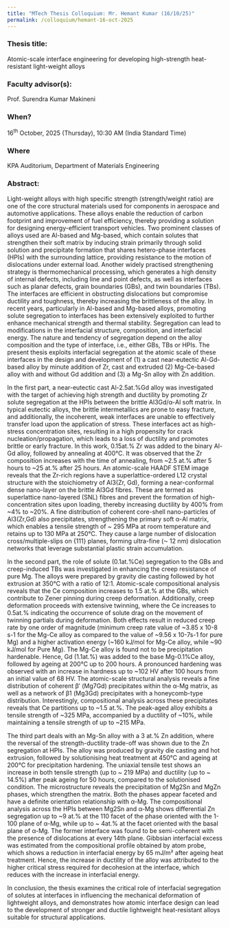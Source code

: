 ```yaml
---
title: "MTech Thesis Colloquium: Mr. Hemant Kumar (16/10/25)"
permalink: /colloquium/hemant-16-oct-2025
---
```

### Thesis title:
Atomic-scale interface engineering for developing high-strength heat-resistant light-weight alloys

### Faculty advisor(s):
Prof. Surendra Kumar Makineni

### When?
16<sup>th</sup> October, 2025 (Thursday), 10:30 AM (India Standard Time)

### Where
KPA Auditorium, Department of Materials Engineering

### Abstract: 
Light-weight alloys with high specific strength (strength/weight ratio) are one of the core structural materials used for components in aerospace and automotive applications. These alloys enable the reduction of carbon footprint and improvement of fuel efficiency, thereby providing a solution for designing energy-efficient transport vehicles. Two prominent classes of alloys used are Al-based and Mg-based, which contain solutes that strengthen their soft matrix by inducing strain primarily through solid solution and precipitate formation that shares hetero-phase interfaces (HPIs) with the surrounding lattice, providing resistance to the motion of dislocations under external load. Another widely practised strengthening strategy is thermomechanical processing, which generates a high density of internal defects, including line and point defects, as well as interfaces such as planar defects, grain boundaries (GBs), and twin boundaries (TBs). The interfaces are efficient in obstructing dislocations but compromise ductility and toughness, thereby increasing the brittleness of the alloy. In recent years, particularly in Al-based and Mg-based alloys, promoting solute segregation to interfaces has been extensively exploited to further enhance mechanical strength and thermal stability. Segregation can lead to modifications in the interfacial structure, composition, and interfacial energy. The nature and tendency of segregation depend on the alloy composition and the type of interface, i.e., either GBs, TBs or HPIs. The present thesis exploits interfacial segregation at the atomic scale of these interfaces in the design and development of (1) a cast near-eutectic Al-Gd-based alloy by minute addition of Zr, cast and extruded (2) Mg-Ce-based alloy with and without Gd addition and (3) a Mg-Sn alloy with Zn addition.

In the first part, a near-eutectic cast Al-2.5at.%Gd alloy was investigated with the target of achieving high strength and ductility by promoting Zr solute segregation at the HPIs between the brittle Al3Gd/α-Al soft matrix. In typical eutectic alloys, the brittle intermetallics are prone to easy fracture, and additionally, the incoherent, weak interfaces are unable to effectively transfer load upon the application of stress. These interfaces act as high-stress concentration sites, resulting in a high propensity for crack nucleation/propagation, which leads to a loss of ductility and promotes brittle or early fracture. In this work, 0.15at.% Zr was added to the binary Al-Gd alloy, followed by annealing at 400°C. It was observed that the Zr composition increases with the time of annealing, from ~2.5 at.% after 5 hours to ~25 at.% after 25 hours. An atomic-scale HAADF STEM image reveals that the Zr-rich regions have a superlattice-ordered L12 crystal structure with the stoichiometry of Al3(Zr, Gd), forming a near-conformal dense nano-layer on the brittle Al3Gd fibres. These are termed as superlattice nano-layered (SNL) fibres and prevent the formation of high-concentration sites upon loading, thereby increasing ductility by 400% from ~4% to ~20%. A fine distribution of coherent core-shell nano-particles of Al3(Zr,Gd) also precipitates, strengthening the primary soft α-Al matrix, which enables a tensile strength of ~ 295 MPa at room temperature and retains up to 130 MPa at 250°C. They cause a large number of dislocation cross/multiple-slips on {111} planes, forming ultra-fine (⁓ 12 nm) dislocation networks that leverage substantial plastic strain accumulation.

In the second part, the role of solute (0.1at.%Ce) segregation to the GBs and creep-induced TBs was investigated in enhancing the creep resistance of pure Mg. The alloys were prepared by gravity die casting followed by hot extrusion at 350°C with a ratio of 12:1. Atomic-scale compositional analysis reveals that the Ce composition increases to 1.5 at.% at the GBs, which contribute to Zener pinning during creep deformation. Additionally, creep deformation proceeds with extensive twinning, where the Ce increases to 0.5at.% indicating the occurrence of solute drag on the movement of twinning partials during deformation. Both effects result in reduced creep rate by one order of magnitude (minimum creep rate value of ~3.85 x 10-8 s-1 for the Mg-Ce alloy as compared to the value of ~9.56 x 10-7s-1 for pure Mg) and a higher activation energy (~160 kJ/mol for Mg-Ce alloy, while ~90 kJ/mol for Pure Mg). The Mg-Ce alloy is found not to be precipitation hardenable. Hence, Gd (1.1at.%) was added to the base Mg-0.1%Ce alloy, followed by ageing at 200°C up to 200 hours. A pronounced hardening was observed with an increase in hardness up to ~102 HV after 100 hours from an initial value of 68 HV. The atomic-scale structural analysis reveals a fine distribution of coherent β′ (Mg7Gd) precipitates within the α-Mg matrix, as well as a network of β1 (Mg3Gd) precipitates with a honeycomb-type distribution.  Interestingly, compositional analysis across these precipitates reveals that Ce partitions up to ~1.5 at.%. The peak-aged alloy exhibits a tensile strength of ~325 MPa, accompanied by a ductility of ~10%, while maintaining a tensile strength of up to ~215 MPa.
 
The third part deals with an Mg-Sn alloy with a 3 at.% Zn addition, where the reversal of the strength-ductility trade-off was shown due to the Zn segregation at HPIs. The alloy was produced by gravity die casting and hot extrusion, followed by solutionising heat treatment at 450°C and ageing at 200°C for precipitation hardening. The uniaxial tensile test shows an increase in both tensile strength (up to ~ 219 MPa) and ductility (up to ~ 14.5%) after peak ageing for 50 hours, compared to the solutionised condition. The microstructure reveals the precipitation of Mg2Sn and MgZn phases, which strengthen the matrix. Both the phases appear faceted and have a definite orientation relationship with α-Mg. The compositional analysis across the HPIs between Mg2Sn and α-Mg shows differential Zn segregation up to ~9 at.%  at the 110 facet of the phase oriented with the 1-100 plane of α-Mg, while up to ~ 4at.% at the facet oriented with the basal plane of α-Mg. The former interface was found to be semi-coherent with the presence of dislocations at every 14th plane. Gibbsian interfacial excess was estimated from the compositional profile obtained by atom probe, which shows a reduction in interfacial energy by 65 mJ/m² after ageing heat treatment.  Hence, the increase in ductility of the alloy was attributed to the higher critical stress required for decohesion at the interface, which reduces with the increase in interfacial energy.

In conclusion, the thesis examines the critical role of interfacial segregation of solutes at interfaces in influencing the mechanical deformation of lightweight alloys, and demonstrates how atomic interface design can lead to the development of stronger and ductile lightweight heat-resistant alloys suitable for structural applications.